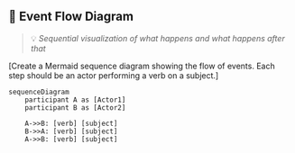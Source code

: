 ## 🔄 Event Flow Diagram
> 💡 *Sequential visualization of what happens and what happens after that*

[Create a Mermaid sequence diagram showing the flow of events. Each step should be an actor performing a verb on a subject.]

```mermaid
sequenceDiagram
    participant A as [Actor1]
    participant B as [Actor2]
    
    A->>B: [verb] [subject]
    B->>A: [verb] [subject]
    A->>B: [verb] [subject]
```